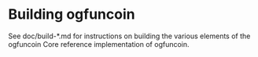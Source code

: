 Building ogfuncoin
================

See doc/build-*.md for instructions on building the various
elements of the ogfuncoin Core reference implementation of ogfuncoin.
